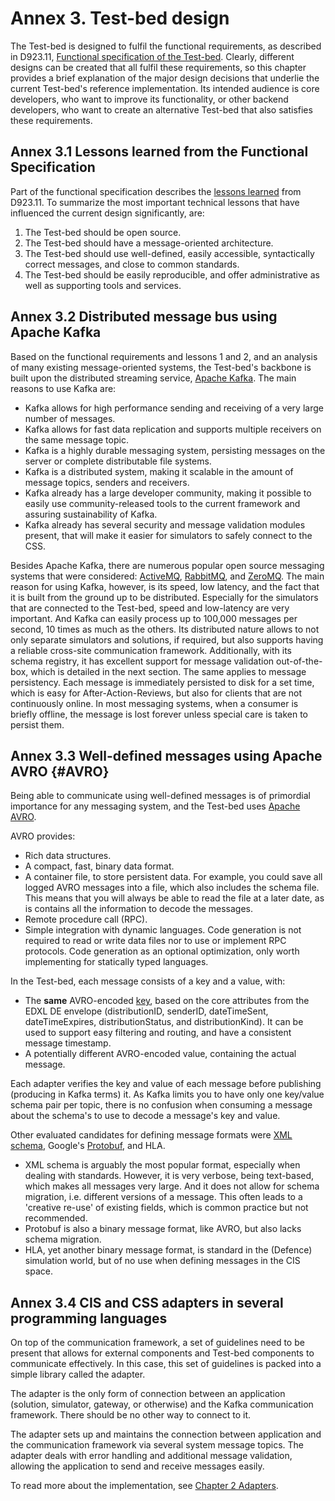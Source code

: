 # Annex 3. Test-bed design

The Test-bed is designed to fulfil the functional requirements, as described in D923.11, [Functional specification of the Test-bed](https://www.driver-project.eu/wp-content/uploads/2018/08/DRIVERPLUS_D923.11_Functional-Specification-of-the-Test-bed.pdf). Clearly, different designs can be created that all fulfil these requirements, so this chapter provides a brief explanation of the major design decisions that underlie the current Test-bed's reference implementation. Its intended audience is core developers, who want to improve its functionality, or other backend developers, who want to create an alternative Test-bed that also satisfies these requirements.

## Annex 3.1 Lessons learned from the Functional Specification

Part of the functional specification describes the [lessons learned](https://driver-eu.gitbooks.io/test-bed-specification/content/lessons-learned.html) from D923.11. To summarize the most important technical lessons that have influenced the current design significantly, are:

1. The Test-bed should be open source.
2. The Test-bed should have a message-oriented architecture.
3. The Test-bed should use well-defined, easily accessible, syntactically correct messages, and close to common standards.
4. The Test-bed should be easily reproducible, and offer administrative as well as supporting tools and services.

## Annex 3.2 Distributed message bus using Apache Kafka

Based on the functional requirements and lessons 1 and 2, and an analysis of many existing message-oriented systems, the Test-bed's backbone is built upon the distributed streaming service, [Apache Kafka](https://kafka.apache.org). The main reasons to use Kafka are:

- Kafka allows for high performance sending and receiving of a very large number of messages.
- Kafka allows for fast data replication and supports multiple receivers on the same message topic.
- Kafka is a highly durable messaging system, persisting messages on the server or complete distributable file systems.
- Kafka is a distributed system, making it scalable in the amount of message topics, senders and receivers.
- Kafka already has a large developer community, making it possible to easily use community-released tools to the current framework and assuring sustainability of Kafka.
- Kafka already has several security and message validation modules present, that will make it easier for simulators to safely connect to the CSS.

Besides Apache Kafka, there are numerous popular open source messaging systems that were considered: [ActiveMQ](activemq.apache.org), [RabbitMQ](https://www.rabbitmq.com), and [ZeroMQ](http://zeromq.org). The main reason for using Kafka, however, is its speed, low latency, and the fact that it is built from the ground up to be distributed. Especially for the simulators that are connected to the Test-bed, speed and low-latency are very important. And Kafka can easily process up to 100,000 messages per second, 10 times as much as the others. Its distributed nature allows to not only separate simulators and solutions, if required, but also supports having a reliable cross-site communication framework. Additionally, with its schema registry, it has excellent support for message validation out-of-the-box, which is detailed in the next section. The same applies to message persistency. Each message is immediately persisted to disk for a set time, which is easy for After-Action-Reviews, but also for clients that are not continuously online. In most messaging systems, when a consumer is briefly offline, the message is lost forever unless special care is taken to persist them.

## Annex 3.3 Well-defined messages using Apache AVRO {#AVRO}

Being able to communicate using well-defined messages is of primordial importance for any messaging system, and the Test-bed uses [Apache AVRO](https://avro.apache.org).

AVRO provides:

- Rich data structures.
- A compact, fast, binary data format.
- A container file, to store persistent data. For example, you could save all logged AVRO messages into a file, which also includes the schema file. This means that you will always be able to read the file at a later date, as is contains all the information to decode the messages.
- Remote procedure call (RPC).
- Simple integration with dynamic languages. Code generation is not required to read or write data files nor to use or implement RPC protocols. Code generation as an optional optimization, only worth implementing for statically typed languages.

In the Test-bed, each message consists of a key and a value, with:

- The **same** AVRO-encoded [key](https://github.com/DRIVER-EU/avro-schemas/blob/master/edxl-de/edxl-de-key.avsc), based on the core attributes from the EDXL DE envelope (distributionID, senderID, dateTimeSent, dateTimeExpires, distributionStatus, and distributionKind). It can be used to support easy filtering and routing, and have a consistent message timestamp.
- A potentially different AVRO-encoded value, containing the actual message.

Each adapter verifies the key and value of each message before publishing (producing in Kafka terms) it. As Kafka limits you to have only one key/value schema pair per topic, there is no confusion when consuming a message about the schema's to use to decode a message's key and value.

Other evaluated candidates for defining message formats were [XML schema](https://en.wikipedia.org/wiki/XML_schema), Google's [Protobuf](https://github.com/google/protobuf), and HLA.

- XML schema is arguably the most popular format, especially when dealing with standards. However, it is very verbose, being text-based, which makes all messages very large. And it does not allow for schema migration, i.e. different versions of a message. This often leads to a 'creative re-use' of existing fields, which is common practice but not recommended.
- Protobuf is also a binary message format, like AVRO, but also lacks schema migration.
- HLA, yet another binary message format, is standard in the (Defence) simulation world, but of no use when defining messages in the CIS space.

## Annex 3.4 CIS and CSS adapters in several programming languages

On top of the communication framework, a set of guidelines need to be present that allows for external components and Test-bed components to communicate effectively. In this case, this set of guidelines is packed into a simple library called the adapter.

The adapter is the only form of connection between an application (solution, simulator, gateway, or otherwise) and the Kafka communication framework. There should be no other way to connect to it.

The adapter sets up and maintains the connection between application and the communication framework via several system message topics. The adapter deals with error handling and additional message validation, allowing the application to send and receive messages easily.

To read more about the implementation, see [Chapter 2 Adapters](test-bed-description.md#adapters).
